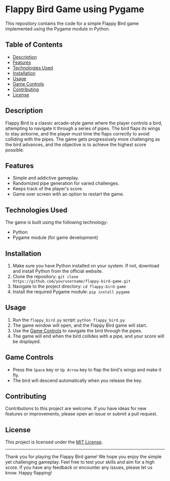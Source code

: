 # Flappy Bird Game using Pygame

This repository contains the code for a simple Flappy Bird game implemented using the Pygame module in Python.

## Table of Contents

- [Description](#description)
- [Features](#features)
- [Technologies Used](#technologies-used)
- [Installation](#installation)
- [Usage](#usage)
- [Game Controls](#game-controls)
- [Contributing](#contributing)
- [License](#license)

## Description

Flappy Bird is a classic arcade-style game where the player controls a bird, attempting to navigate it through a series of pipes. The bird flaps its wings to stay airborne, and the player must time the flaps correctly to avoid colliding with the pipes. The game gets progressively more challenging as the bird advances, and the objective is to achieve the highest score possible.

## Features

- Simple and addictive gameplay.
- Randomized pipe generation for varied challenges.
- Keeps track of the player's score.
- Game over screen with an option to restart the game.

## Technologies Used

The game is built using the following technology:

- Python
- Pygame module (for game development)

## Installation

1. Make sure you have Python installed on your system. If not, download and install Python from the official website.
2. Clone the repository: `git clone https://github.com/yourusername/flappy-bird-game.git`
3. Navigate to the project directory: `cd flappy-bird-game`
4. Install the required Pygame module: `pip install pygame`

## Usage

1. Run the `flappy_bird.py` script: `python flappy_bird.py`
2. The game window will open, and the Flappy Bird game will start.
3. Use the [Game Controls](#game-controls) to navigate the bird through the pipes.
4. The game will end when the bird collides with a pipe, and your score will be displayed.

## Game Controls

- Press the `Space` key or `Up Arrow` key to flap the bird's wings and make it fly.
- The bird will descend automatically when you release the key.

## Contributing

Contributions to this project are welcome. If you have ideas for new features or improvements, please open an issue or submit a pull request.

## License

This project is licensed under the [MIT License](LICENSE).

---

Thank you for playing the Flappy Bird game! We hope you enjoy the simple yet challenging gameplay. Feel free to test your skills and aim for a high score. If you have any feedback or encounter any issues, please let us know. Happy flapping!
